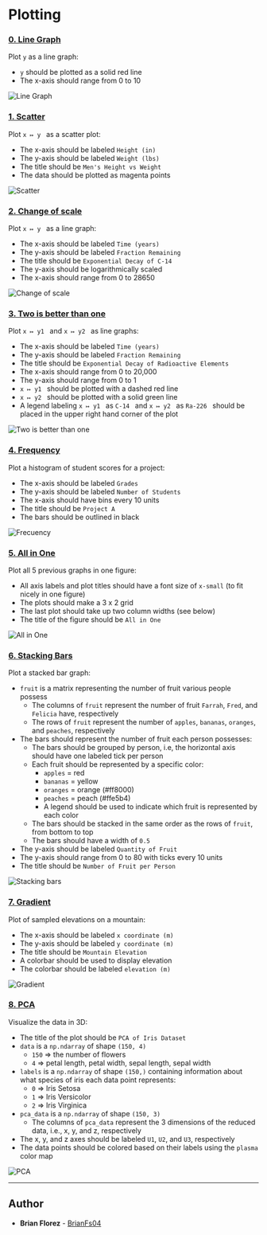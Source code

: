 # Plotting

### [0. Line Graph](./0-line.py)
Plot `y` as a line graph:
* `y` should be plotted as a solid red line
* The x-axis should range from 0 to 10

![Line Graph](https://i.ibb.co/Mh7gXzX/Line-Graph.png)

### [1. Scatter](./1-scatter.py)
Plot `x ↦ y ` as a scatter plot:
* The x-axis should be labeled `Height (in)`
* The y-axis should be labeled `Weight (lbs)`
* The title should be `Men's Height vs Weight`
* The data should be plotted as magenta points

![Scatter](https://i.ibb.co/TgH0NQS/Scatter.png)

### [2. Change of scale](./2-change_scale.py)
Plot `x ↦ y ` as a line graph:
* The x-axis should be labeled `Time (years)`
* The y-axis should be labeled `Fraction Remaining`
* The title should be `Exponential Decay of C-14`
* The y-axis should be logarithmically scaled
* The x-axis should range from 0 to 28650

![Change of scale](https://i.ibb.co/SVk3Cpf/Change-of-scale.png)


### [3. Two is better than one](./3-two.py)
Plot `x ↦ y1 ` and `x ↦ y2 ` as line graphs:
* The x-axis should be labeled `Time (years)`
* The y-axis should be labeled `Fraction Remaining`
* The title should be `Exponential Decay of Radioactive Elements`
* The x-axis should range from 0 to 20,000
* The y-axis should range from 0 to 1
* `x ↦ y1 ` should be plotted with a dashed red line
* `x ↦ y2 ` should be plotted with a solid green line
* A legend labeling `x ↦ y1 ` as `C-14 ` and `x ↦ y2 ` as `Ra-226 ` should be placed in the upper right hand corner of the plot

![Two is better than one](https://i.ibb.co/C5gwVkH/Two-better-than-one.png)


### [4. Frequency](./4-frequency.py)
Plot a histogram of student scores for a project:
* The x-axis should be labeled `Grades`
* The y-axis should be labeled `Number of Students`
* The x-axis should have bins every 10 units
* The title should be `Project A`
* The bars should be outlined in black

![Frecuency](https://i.ibb.co/cw0zG33/Frequency.png)

### [5. All in One](./5-all_in_one.py)
Plot all 5 previous graphs in one figure:
* All axis labels and plot titles should have a font size of `x-small` (to fit nicely in one figure)
* The plots should make a 3 x 2 grid
* The last plot should take up two column widths (see below)
* The title of the figure should be `All in One`

![All in One](https://i.ibb.co/ZTHfDtR/All-in-One.png)

### [6. Stacking Bars](./6-bars.py)
Plot a stacked bar graph:

* `fruit` is a matrix representing the number of fruit various people possess
  * The columns of `fruit` represent the number of fruit `Farrah`, `Fred`, and `Felicia` have, respectively
  * The rows of `fruit` represent the number of `apples`, `bananas`, `oranges`, and `peaches`, respectively
* The bars should represent the number of fruit each person possesses:
  * The bars should be grouped by person, i.e, the horizontal axis should have one labeled tick per person
  * Each fruit should be represented by a specific color:
    * `apples` = red
    * `bananas` = yellow
    * `oranges` = orange (#ff8000)
    * `peaches` = peach (#ffe5b4)
    * A legend should be used to indicate which fruit is represented by each color
  * The bars should be stacked in the same order as the rows of `fruit`, from bottom to top
  * The bars should have a width of `0.5`
* The y-axis should be labeled `Quantity of Fruit`
* The y-axis should range from 0 to 80 with ticks every 10 units
* The title should be `Number of Fruit per Person`

![Stacking bars](https://i.ibb.co/VwN75XX/Stacking-bars.png)

### [7. Gradient](./100-gradient.py)
Plot of sampled elevations on a mountain:
* The x-axis should be labeled `x coordinate (m)`
* The y-axis should be labeled `y coordinate (m)`
* The title should be `Mountain Elevation`
* A colorbar should be used to display elevation
* The colorbar should be labeled `elevation (m)`

![Gradient](https://i.ibb.co/tQ0Pq9z/Gradient.png)

### [8. PCA](./101-pca.py)
Visualize the data in 3D:
* The title of the plot should be `PCA of Iris Dataset`
* `data` is a `np.ndarray` of shape `(150, 4)`
   * `150` => the number of flowers
   * `4` => petal length, petal width, sepal length, sepal width
* `labels` is a `np.ndarray` of shape `(150,)` containing information about what species of iris each data point represents:
   * `0` => Iris Setosa
   * `1` => Iris Versicolor
   * `2` => Iris Virginica
* `pca_data` is a `np.ndarray` of shape `(150, 3)`
  * The columns of `pca_data` represent the 3 dimensions of the reduced data, i.e., x, y, and z, respectively
* The x, y, and z axes should be labeled `U1`, `U2`, and `U3`, respectively
* The data points should be colored based on their labels using the `plasma` color map

![PCA](https://i.ibb.co/6cKBfHt/PCA.png)

---
## Author
* **Brian Florez** - [BrianFs04](https://github.com/BrianFs04)

